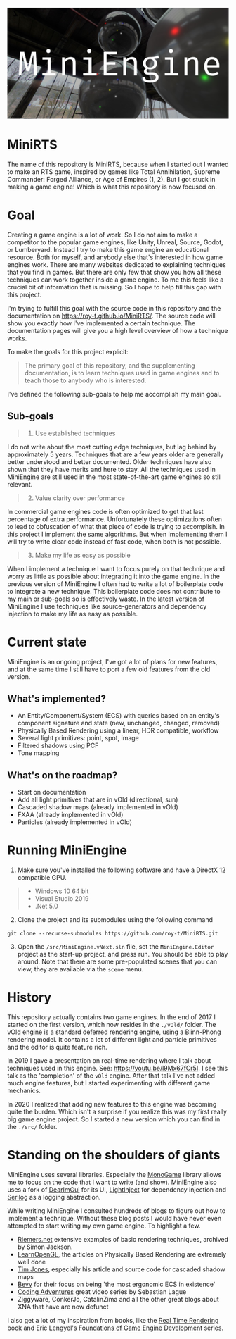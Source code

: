 ![Screenshot of the editor](docs/_images/logo.jpg "MiniEngine")

# MiniRTS
The name of this repository is MiniRTS, because when I started out I wanted to make an RTS game, inspired by games like Total Annihilation,  Supreme Commander: Forged Alliance, or Age of Empires (1, 2). But I got stuck in making a game engine! Which is what this repository is now focused on.

# Goal
Creating a game engine is a lot of work. So I do not aim to make a competitor to the popular game engines, like Unity, Unreal, Source, Godot, or Lumberyard. Instead I try to make this game engine an educational resource. Both for myself, and anybody else that's interested in how game engines work. There are many websites dedicated to explaining techniques that you find in games. But there are only few that show you how all these techniques can work together inside a game engine. To me this feels like a crucial bit of information that is missing. So I hope to help fill this gap with this project.

I'm trying to fulfill this goal with the source code in this repository and the documentation on https://roy-t.github.io/MiniRTS/. The source code will show you exactly how I've implemented a certain technique. The documentation pages will give you a high level overview of how a technique works. 

To make the goals for this project explicit:

> The primary goal of this repository, and the supplementing documentation, is to learn techniques used in game engines and to teach those to anybody who is interested.

I've defined the following sub-goals to help me accomplish my main goal.

## Sub-goals
> 1. Use established techniques

I do not write about the most cutting edge techniques, but lag behind by approximately 5 years. Techniques that are a few years older are generally better understood and better documented. Older techniques have also shown that they have merits and here to stay. All the techniques used in MiniEngine are still used in the most state-of-the-art game engines so still relevant.

> 2. Value clarity over performance

In commercial game engines code is often optimized to get that last percentage of extra performance. Unfortunately these optimizations often to lead to obfuscation of what that piece of code is trying to accomplish. In this project I implement the same algorithms. But when implementing them I will try to write clear code instead of fast code, when both is not possible.

> 3. Make my life as easy as possible

When I implement a technique I want to focus purely on that technique and worry as little as possible about integrating it into the game engine. In the previous version of MiniEngine I often had to write a lot of boilerplate code to integrate a new technique. This boilerplate code does not contribute to my main or sub-goals so is effectively waste. In the latest version of MiniEngine I use techniques like source-generators and dependency injection to make my life as easy as possible.

# Current state
MiniEngine is an ongoing project, I've got a lot of plans for new features, and at the same time I still have to port a few old features from the old version. 

## What's implemented?
- An Entity/Component/System (ECS) with queries based on an entity's component signature and state (new, unchanged, changed, removed)
- Physically Based Rendering using a linear, HDR compatible, workflow
- Several light primitives: point, spot, image
- Filtered shadows using PCF
- Tone mapping

## What's on the roadmap?
- Start on documentation
- Add all light primitives that are in vOld (directional, sun)
- Cascaded shadow maps (already implemented in vOld)
- FXAA (already implemented in vOld)
- Particles (already implemented in vOld)

# Running MiniEngine

1. Make sure you've installed the following software and have a DirectX 12 compatible GPU.
> - Windows 10 64 bit
> - Visual Studio 2019
> - .Net 5.0

2. Clone the project and its submodules using the following command

```
git clone --recurse-submodules https://github.com/roy-t/MiniRTS.git
```

3. Open the `/src/MiniEngine.vNext.sln` file, set the `MiniEngine.Editor` project as the start-up project, and press run. You should be able to play around. Note that there are some pre-populated scenes that you can view, they are available via the `scene` menu.

# History
This repository actually contains two game engines. In the end of 2017 I started on the first version, which now resides in the `./vOld/` folder. The vOld engine is a standard deferred rendering engine, using a Blinn-Phong rendering model. It contains a lot of different light and particle primitives and the editor is quite feature rich. 

In 2019 I gave a presentation on real-time rendering where I talk about techniques used in this engine. See: https://youtu.be/l9Mx67fCr5I. I see this talk as the 'completion' of the `vOld` engine. After that talk I've not added much engine features, but I started experimenting with different game mechanics. 

In 2020 I realized that adding new features to this engine was becoming quite the burden. Which isn't a surprise if you realize this was my first really big game engine project. So I started a new version which you can find in the `./src/` folder. 

# Standing on the shoulders of giants
MiniEngine uses several libraries. Especially the [MonoGame](https://www.monogame.net/) library allows me to focus on the code that I want to write (and show). MiniEngine also uses a fork of [DearImGui](https://github.com/ocornut/imgui) for its UI, [LightInject](https://www.lightinject.net) for dependency injection and [Serilog](https://www.serilog.net) as a logging abstraction.

While writing MiniEngine I consulted hundreds of blogs to figure out how to implement a technique. Without these blog posts I would have never even attempted to start writing my own game engine. To highlight a few.

- [Riemers.net](https://github.com/simondarksidej/XNAGameStudio/wiki/RiemersArchiveOverview) extensive examples of basic rendering techniques, archived by Simon Jackson.
- [LearnOpenGL](https://learnopengl.com/PBR/Theory), the articles on Physically Based Rendering are extremely well done
- [Tim Jones](http://timjones.io/blog/archive/2015/04/13/cascaded-shadow-maps-sample-for-monogame), especially his article and source code for cascaded shadow maps
- [Bevy](https://bevyengine.org/news/introducing-bevy/) for their focus on being 'the most ergonomic ECS in existence'
- [Coding Adventures](https://www.youtube.com/watch?v=r_It_X7v-1E&list=PLFt_AvWsXl0ehjAfLFsp1PGaatzAwo0uK) great video series by Sebastian Lague
- Ziggyware, ConkerJo, CatalinZima and all the other great blogs about XNA that have are now defunct

I also get a lot of my inspiration from books, like the [Real Time Rendering](http://www.realtimerendering.com/) book and Eric Lengyel's [Foundations of Game Engine Development](http://terathon.com/blog/) series.



